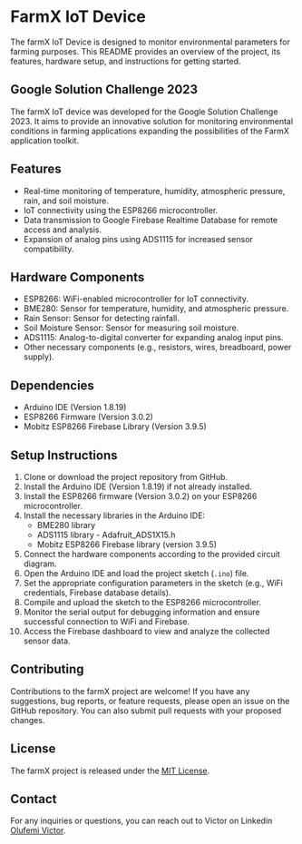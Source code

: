 # FarmX IoT Device

The farmX IoT Device is designed to monitor environmental parameters for farming purposes. This README provides an overview of the project, its features, hardware setup, and instructions for getting started.


## Google Solution Challenge 2023

The farmX IoT device was developed for the Google Solution Challenge 2023. It aims to provide an innovative solution for monitoring environmental conditions in farming applications expanding the possibilities of the FarmX application toolkit.


## Features

- Real-time monitoring of temperature, humidity, atmospheric pressure, rain, and soil moisture.
- IoT connectivity using the ESP8266 microcontroller.
- Data transmission to Google Firebase Realtime Database for remote access and analysis.
- Expansion of analog pins using ADS1115 for increased sensor compatibility.

## Hardware Components

- ESP8266: WiFi-enabled microcontroller for IoT connectivity.
- BME280: Sensor for temperature, humidity, and atmospheric pressure.
- Rain Sensor: Sensor for detecting rainfall.
- Soil Moisture Sensor: Sensor for measuring soil moisture.
- ADS1115: Analog-to-digital converter for expanding analog input pins.
- Other necessary components (e.g., resistors, wires, breadboard, power supply).

## Dependencies

- Arduino IDE (Version 1.8.19)
- ESP8266 Firmware (Version 3.0.2)
- Mobitz ESP8266 Firebase Library (Version 3.9.5)

## Setup Instructions

1. Clone or download the project repository from GitHub.
2. Install the Arduino IDE (Version 1.8.19) if not already installed.
3. Install the ESP8266 firmware (Version 3.0.2) on your ESP8266 microcontroller.
4. Install the necessary libraries in the Arduino IDE:
   - BME280 library
   - ADS1115 library - Adafruit_ADS1X15.h
   - Mobitz ESP8266 Firebase library (version 3.9.5)
5. Connect the hardware components according to the provided circuit diagram.
6. Open the Arduino IDE and load the project sketch (`.ino`) file.
7. Set the appropriate configuration parameters in the sketch (e.g., WiFi credentials, Firebase database details).
8. Compile and upload the sketch to the ESP8266 microcontroller.
9. Monitor the serial output for debugging information and ensure successful connection to WiFi and Firebase.
10. Access the Firebase dashboard to view and analyze the collected sensor data.

## Contributing

Contributions to the farmX project are welcome! If you have any suggestions, bug reports, or feature requests, please open an issue on the GitHub repository. You can also submit pull requests with your proposed changes.

## License

The farmX project is released under the [MIT License](LICENSE).

## Contact

For any inquiries or questions, you can reach out to Victor on Linkedin [Olufemi Victor](https://www.linkedin.com/in/olufemi-victor-tolulope/).
